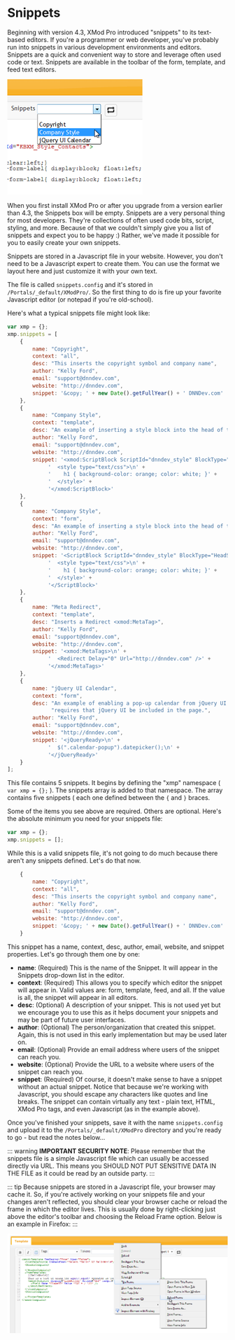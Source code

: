 # Snippets

Beginning with version 4.3, XMod Pro introduced "snippets" to its text-based editors. If you're a programmer or web developer, you've probably run into snippets in various development environments and editors. Snippets are a quick and convenient way to store and leverage often used code or text. Snippets are available in the toolbar of the form, template, and feed text editors.

![](./img/SnippetToolbar2.png)

When you first install XMod Pro or after you upgrade from a version earlier than 4.3, the Snippets box will be empty. Snippets are a very personal thing for most developers. They're collections of often used code bits, script, styling, and more. Because of that we couldn't simply give you a list of snippets and expect you to be happy :) Rather, we've made it possible for you to easily create your own snippets.

Snippets are stored in a Javascript file in your website. However, you don't need to be a Javascript expert to create them. You can use the format we layout here and just customize it with your own text.

The file is called `snippets.config` and it's stored in `/Portals/_default/XModPro/`. So the first thing to do is fire up your favorite Javascript editor (or notepad if you're old-school).

Here's what a typical snippets file might look like:

```javascript
var xmp = {};
xmp.snippets = [
	{
		name: "Copyright",
		context: "all",
		desc: "This inserts the copyright symbol and company name",
		author: "Kelly Ford", 
		email: "support@dnndev.com", 
		website: "http://dnndev.com",
		snippet: '&copy; ' + new Date().getFullYear() + ' DNNDev.com'
	}, 
	{
		name: "Company Style",
		context: "template",
		desc: "An example of inserting a style block into the head of the page.", 
		author: "Kelly Ford", 
		email: "support@dnndev.com",
		website: "http://dnndev.com",
		snippet: '<xmod:ScriptBlock ScriptId="dnndev_style" BlockType="HeadScript" RegisterOnce="True">\n' +
			 '  <style type="text/css">\n' + 
			 '    h1 { background-color: orange; color: white; }' + 
			 '  </style>' + 
			 '</xmod:ScriptBlock>' 
	}, 
	{
		name: "Company Style",
		context: "form",
		desc: "An example of inserting a style block into the head of the page.", 
		author: "Kelly Ford", 
		email: "support@dnndev.com",
		website: "http://dnndev.com",
		snippet: '<ScriptBlock ScriptId="dnndev_style" BlockType="HeadScript" RegisterOnce="True">\n' +
			 '  <style type="text/css">\n' + 
			 '    h1 { background-color: orange; color: white; }' + 
			 '  </style>' + 
			 '</ScriptBlock>' 
	}, 
	{
		name: "Meta Redirect",
		context: "template",
		desc: "Inserts a Redirect <xmod:MetaTag>",
		author: "Kelly Ford",
		email: "support@dnndev.com",
		website: "http://dnndev.com",
		snippet: '<xmod:MetaTags>\n' +
			 '  <Redirect Delay="0" Url="http://dnndev.com" />' + 
			 '</xmod:MetaTags>' 
	}, 
	{
		name: "jQuery UI Calendar",
		context: "form",
		desc: "An example of enabling a pop-up calendar from jQuery UI for form controls. This " + 
			  "requires that jQuery UI be included in the page.", 
		author: "Kelly Ford", 
		email: "support@dnndev.com",
		website: "http://dnndev.com",
		snippet: '<jQueryReady>\n' +
			 '  $(".calendar-popup").datepicker();\n' + 
			 '</jQueryReady>' 		
	}
];
```

This file contains 5 snippets. It begins by defining the "xmp" namespace ( `var xmp = {};` ). The snippets array is added to that namespace. The array contains five snippets ( each one defined between the `{` and `}` braces.

Some of the items you see above are required. Others are optional. Here's the absolute minimum you need for your snippets file:

```javascript
var xmp = {};
xmp.snippets = [];
```

While this is a valid snippets file, it's not going to do much because there aren't any snippets defined. Let's do that now.

```javascript
	{
		name: "Copyright",
		context: "all",
		desc: "This inserts the copyright symbol and company name",
		author: "Kelly Ford", 
		email: "support@dnndev.com", 
		website: "http://dnndev.com",
		snippet: '&copy; ' + new Date().getFullYear() + ' DNNDev.com'
	}
```
This snippet has a name, context, desc, author, email, website, and snippet properties. Let's go through them one by one:

*   **name**: (Required) This is the name of the Snippet. It will appear in the Snippets drop-down list in the editor.
*   **context**: (Required) This allows you to specify which editor the snippet will appear in. Valid values are: form, template, feed, and all. If the value is all, the snippet will appear in all editors.
*   **desc**: (Optional) A description of your snippet. This is not used yet but we encourage you to use this as it helps document your snippets and may be part of future user interfaces.
*   **author**: (Optional) The person/organization that created this snippet. Again, this is not used in this early implementation but may be used later on.
*   **email**: (Optional) Provide an email address where users of the snippet can reach you.
*   **website**: (Optional) Provide the URL to a website where users of the snippet can reach you.
*   **snippet**: (Required) Of course, it doesn't make sense to have a snippet without an actual snippet. Notice that because we're working with Javascript, you should escape any characters like quotes and line breaks. The snippet can contain virtually any text - plain text, HTML, XMod Pro tags, and even Javascript (as in the example above).

Once you've finished your snippets, save it with the name `snippets.config` and upload it to the `/Portals/_default/XModPro` directory and you're ready to go - but read the notes below...

::: warning
**IMPORTANT SECURITY NOTE**: Please remember that the snippets file is a simple Javascript file which can usually be accessed directly via URL. This means you SHOULD NOT PUT SENSITIVE DATA IN THE FILE as it could be read by an outside party.
:::

::: tip
Because snippets are stored in a Javascript file, your browser may cache it. So, if you're actively working on your snippets file and your changes aren't reflected, you should clear your browser cache or reload the frame in which the editor lives. This is usually done by right-clicking just above the editor's toolbar and choosing the Reload Frame option. Below is an example in Firefox:
:::

![](./img/ReloadFrame.png)
